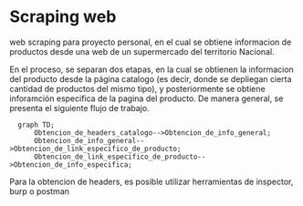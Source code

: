 # Scraping web

web scraping para proyecto personal, en el cual se obtiene informacion de productos desde una web de un supermercado del territorio Nacional.

En el proceso, se separan dos etapas, en la cual se obtienen la informacion del producto desde la página catalogo (es decir, donde se depliegan cierta cantidad de productos del mismo tipo), y posteriormente se obtiene inforamción especifica de la pagina del producto. De manera general, se presenta el siguiente flujo de trabajo.



```mermaid
  graph TD;
      Obtencion_de_headers_catalogo-->Obtencion_de_info_general;
      Obtencion_de_info_general-->Obtencion_de_link_especifico_de_producto;
      Obtencion_de_link_especifico_de_producto-->Obtencion_de_info_especifica;
```
Para la obtencion de headers, es posible utilizar herramientas de inspector, burp o postman
